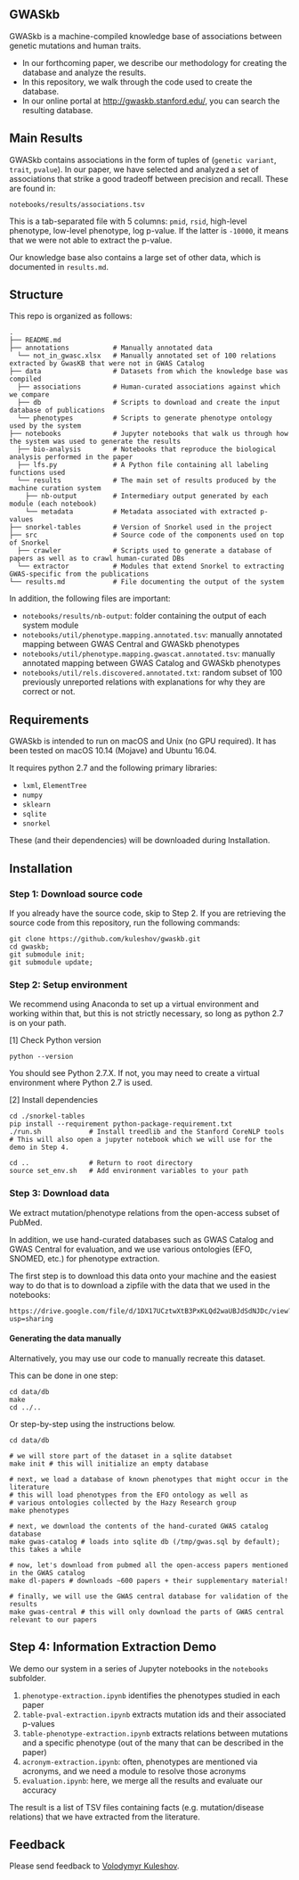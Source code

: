 GWASkb
------

GWASkb is a machine-compiled knowledge base of associations between genetic mutations and human traits. 
* In our forthcoming paper, we describe our methodology for creating the database and analyze the results.
* In this repository, we walk through the code used to create the database.
* In our online portal at http://gwaskb.stanford.edu/, you can search the resulting database.

## Main Results

GWASkb contains associations in the form of tuples of (`genetic variant`, `trait`, `pvalue`). In our paper, we have selected and analyzed a set of associations that strike a good tradeoff between precision and recall.
These are found in: 

```
notebooks/results/associations.tsv
```

This is a tab-separated file with 5 columns: `pmid`, `rsid`, high-level phenotype, low-level phenotype, log p-value. If the latter is `-10000`, it means that we were not able to extract the p-value.

Our knowledge base also contains a large set of other data, which is documented in `results.md`.

## Structure

This repo is organized as follows:

```
.
├── README.md
├── annotations           # Manually annotated data
  └── not_in_gwasc.xlsx   # Manually annotated set of 100 relations extracted by GwasKB that were not in GWAS Catalog
├── data                  # Datasets from which the knowledge base was compiled 
  ├── associations        # Human-curated associations against which we compare
  ├── db                  # Scripts to download and create the input database of publications
  └── phenotypes          # Scripts to generate phenotype ontology used by the system
├── notebooks             # Jupyter notebooks that walk us through how the system was used to generate the results
  ├── bio-analysis        # Notebooks that reproduce the biological analysis performed in the paper
  ├── lfs.py              # A Python file containing all labeling functions used
  └── results             # The main set of results produced by the machine curation system
    ├── nb-output         # Intermediary output generated by each module (each notebook)
    └── metadata          # Metadata associated with extracted p-values
├── snorkel-tables        # Version of Snorkel used in the project
├── src                   # Source code of the components used on top of Snorkel
  ├── crawler             # Scripts used to generate a database of papers as well as to crawl human-curated DBs
  └── extractor           # Modules that extend Snorkel to extracting GWAS-specific from the publications
└── results.md            # File documenting the output of the system
```

In addition, the following files are important:

* `notebooks/results/nb-output`: folder containing the output of each system module
* `notebooks/util/phenotype.mapping.annotated.tsv`: manually annotated mapping between GWAS Central and GWASkb phenotypes
* `notebooks/util/phenotype.mapping.gwascat.annotated.tsv`: manually annotated mapping between GWAS Catalog and GWASkb phenotypes
* `notebooks/util/rels.discovered.annotated.txt`: random subset of 100 previously unreported relations with explanations for why they are correct or not.

## Requirements

GWASkb is intended to run on macOS and Unix (no GPU required).
It has been tested on macOS 10.14 (Mojave) and Ubuntu 16.04.

It requires python 2.7 and the following primary libraries:

* `lxml`, `ElementTree`
* `numpy`
* `sklearn`
* `sqlite`
* `snorkel`

These (and their dependencies) will be downloaded during Installation.

## Installation

### Step 1: Download source code
If you already have the source code, skip to Step 2.
If you are retrieving the source code from this repository, run the following commands:

```
git clone https://github.com/kuleshov/gwaskb.git
cd gwaskb;
git submodule init;
git submodule update;
```

### Step 2: Setup environment
We recommend using Anaconda to set up a virtual environment and working within that, 
but this is not strictly necessary, so long as python 2.7 is on your path.

[1] Check Python version
```
python --version
```
You should see Python 2.7.X. 
If not, you may need to create a virtual environment where Python 2.7 is used.

[2] Install dependencies
```
cd ./snorkel-tables
pip install --requirement python-package-requirement.txt
./run.sh            # Install treedlib and the Stanford CoreNLP tools
# This will also open a jupyter notebook which we will use for the demo in Step 4.

cd ..               # Return to root directory
source set_env.sh   # Add environment variables to your path
```

### Step 3: Download data
We extract mutation/phenotype relations from the open-access subset of PubMed.

In addition, we use hand-curated databases such as GWAS Catalog and GWAS Central for evaluation, and we use various ontologies (EFO, SNOMED, etc.) for phenotype extraction.

The first step is to download this data onto your machine and the easiest way to do that is to download a zipfile with the data that we used in the  notebooks:
```
https://drive.google.com/file/d/1DX17UCztwXtB3PxKLQd2waUBJdSdNJDc/view?usp=sharing
```

#### Generating the data manually

Alternatively, you may use our code to manually recreate this dataset.

This can be done in one step:
```
cd data/db
make
cd ../..
```
Or step-by-step using the instructions below.

```
cd data/db

# we will store part of the dataset in a sqlite databset
make init # this will initialize an empty database

# next, we load a database of known phenotypes that might occur in the literature
# this will load phenotypes from the EFO ontology as well as 
# various ontologies collected by the Hazy Research group
make phenotypes

# next, we download the contents of the hand-curated GWAS catalog database 
make gwas-catalog # loads into sqlite db (/tmp/gwas.sql by default); this takes a while

# now, let's download from pubmed all the open-access papers mentioned in the GWAS catalog
make dl-papers # downloads ~600 papers + their supplementary material!

# finally, we will use the GWAS central database for validation of the results
make gwas-central # this will only download the parts of GWAS central relevant to our papers
```

## Step 4: Information Extraction Demo

We demo our system in a series of Jupyter notebooks in the `notebooks` subfolder.

1. `phenotype-extraction.ipynb` identifies the phenotypes studied in each paper
2. `table-pval-extraction.ipynb` extracts mutation ids and their associated p-values
3. `table-phenotype-extraction.ipynb` extracts relations between mutations and a specific phenotype (out of the many that can be described in the paper)
4. `acronym-extraction.ipynb`: often, phenotypes are mentioned via acronyms, and we need a module to resolve those acronyms
5. `evaluation.ipynb`: here, we merge all the results and evaluate our accuracy

The result is a list of TSV files containing facts (e.g. mutation/disease relations) that we have extracted from the literature.  

## Feedback

Please send feedback to [Volodymyr Kuleshov](http://web.stanford.edu/~kuleshov/).
